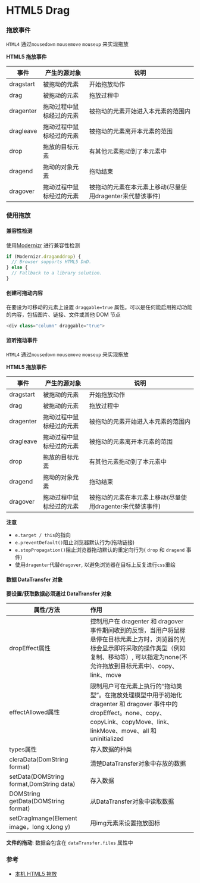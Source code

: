 HTML5 Drag
===
### 拖放事件
`HTML4` 通过`mousedown` `mousemove` `mouseup` 来实现拖放

**HTML5 拖放事件**

事件 | 产生的源对象 | 说明
--- | --- | ---
dragstart | 被拖动的元素 | 开始拖放动作
drag | 被拖动的元素 | 拖放过程中
dragenter | 拖动过程中鼠标经过的元素 | 被拖动的元素开始进入本元素的范围内
dragleave | 拖动过程中鼠标经过的元素 | 被拖动的元素离开本元素的范围
drop | 拖放的目标元素 | 有其他元素拖动到了本元素中
dragend | 拖动的对象元素 | 拖动结束
dragover | 拖动过程中鼠标经过的元素 | 被拖动的元素在本元素上移动(尽量使用dragenter来代替该事件)

### 使用拖放
#### 兼容性检测
使用[Modernizr](http://www.modernizr.com/) 进行兼容性检测
```javascript
if (Modernizr.draganddrop) {
  // Browser supports HTML5 DnD.
} else {
  // Fallback to a library solution.
}
```
#### 创建可拖动内容
在要设为可移动的元素上设置 `draggable=true` 属性。可以是任何能启用拖动功能的内容，包括图片、链接、文件或其他 DOM 节点 
```javascript
<div class="column" draggable="true">
```
#### 监听拖动事件
`HTML4` 通过`mousedown` `mousemove` `mouseup` 来实现拖放

**HTML5 拖放事件**

事件 | 产生的源对象 | 说明
--- | --- | ---
dragstart | 被拖动的元素 | 开始拖放动作
drag | 被拖动的元素 | 拖放过程中
dragenter | 拖动过程中鼠标经过的元素 | 被拖动的元素开始进入本元素的范围内
dragleave | 拖动过程中鼠标经过的元素 | 被拖动的元素离开本元素的范围
drop | 拖放的目标元素 | 有其他元素拖动到了本元素中
dragend | 拖动的对象元素 | 拖动结束
dragover | 拖动过程中鼠标经过的元素 | 被拖动的元素在本元素上移动(尽量使用dragenter来代替该事件)

**注意**
- `e.target / this`的指向
- `e.preventDefault()`阻止浏览器默认行为(拖动链接)
- `e.stopPropagation()`阻止浏览器拖动默认的重定向行为( `drop` 和 `dragend` 事件)
- 使用`dragenter`代替`dragover`, 以避免浏览器在目标上反复进行`css`重绘

#### 数据 DataTransfer 对象
**要设置/获取数据必须通过 DataTransfer 对象**

属性/方法 | 作用
--- | :---
dropEffect属性 | 控制用户在 dragenter 和 dragover 事件期间收到的反馈，当用户将鼠标悬停在目标元素上方时，浏览器的光标会显示即将采取的操作类型（例如复制、移动等）, 可以指定为none(不允许拖放到目标元素中)、copy、link、move
effectAllowed属性 | 限制用户可在元素上执行的“拖动类型”。在拖放处理模型中用于初始化 dragenter 和 dragover 事件中的 dropEffect。none、copy、copyLink、copyMove、link、linkMove、move、all 和 uninitialized
types属性 | 存入数据的种类
cleraData(DomString format) | 清楚DataTransfer对象中存放的数据
setData(DOMString format,DomString data) | 存入数据
DOMString getData(DOMString format) | 从DataTransfer对象中读取数据
setDragImange(Element image，long x,long y) | 用img元素来设置拖放图标

**文件的拖动**: 数据会包含在 `dataTransfer.files` 属性中

### 参考
- [本机 HTML5 拖放](http://www.html5rocks.com/zh/tutorials/dnd/basics/)